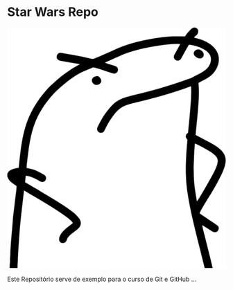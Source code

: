 # Star Wars Repo 

![Tie Fighter](./tiefighter.png)

Este Repositório serve de exemplo para o curso de Git e GitHub
...